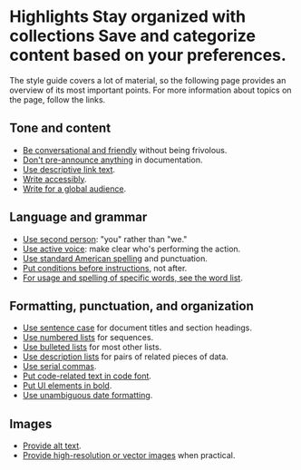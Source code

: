 

# Highlights Stay organized with collections Save and categorize content based on your preferences.

The style guide covers a lot of material, so the following page provides an overview of its most
important points. For more information about topics on the page, follow the links.

## Tone and content

* [Be conversational and friendly](/style/tone) without being
  frivolous.
* [Don't pre-announce anything](/style/future) in
  documentation.
* [Use descriptive link text](/style/cross-references#descriptive-link-text).
* [Write accessibly](/style/accessibility).
* [Write for a global audience](/style/translation).

## Language and grammar

* [Use second person](/style/person): "you" rather than
  "we."
* [Use active voice](/style/voice): make clear who's performing
  the action.
* [Use standard American spelling](/style/spelling) and
  punctuation.
* [Put conditions before instructions](/style/sentence-structure),
  not after.
* [For usage and spelling of specific words, see
  the word list](/style/wordlist).

## Formatting, punctuation, and organization

* [Use sentence case](/style/capitalization) for document
  titles and section headings.
* [Use numbered lists](/style/lists#types-of-lists) for sequences.
* [Use bulleted lists](/style/lists#types-of-lists) for most other lists.
* [Use description lists](/style/lists#types-of-lists) for pairs of related
  pieces of data.
* [Use serial commas](/style/commas-serial).
* [Put code-related text in code font](/style/code-in-text).
* [Put UI elements in bold](/style/ui-elements).
* [Use unambiguous date formatting](/style/dates-times).

## Images

* [Provide alt
  text](/style/images#text-associated-with-images).
* [Provide high-resolution or vector
  images](/style/images#high-resolution-images) when practical.


